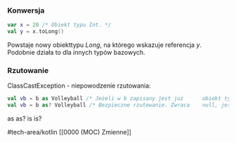 ### Konwersja
```kotlin
var x = 20 /* Obiekt typu Int. */
val y = x.toLong() 
```
Powstaje nowy obiekttypu _Long_, na którego wskazuje referencja _y_. Podobnie działa to dla innych typów bazowych.


### Rzutowanie

ClassCastException - niepowodzenie rzutowania:

```kotlin
val vb = b as Volleyball /* Jeżeli w b zapisany jest już      obiekt typu innego niż Ball, nie uda się zrzutować i program się wysypie. */
val vb = b as? Volleyball /* Bezpieczne rzutowanie. Zwraca    null, jeśli się nie powiedzie. */ 
```


as
as?
is
is?



#tech-area/kotlin 
[[0000 (MOC) Zmienne]]